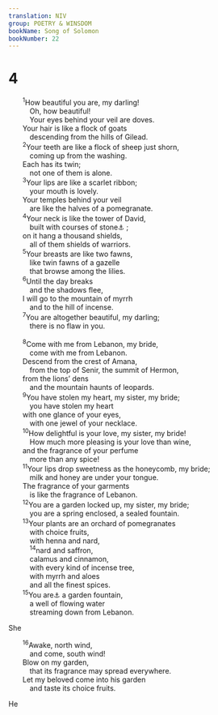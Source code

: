 ```yaml
---
translation: NIV
group: POETRY & WINSDOM
bookName: Song of Solomon 
bookNumber: 22
---
```


<div class="title"><h1>4</h1></div>
<span class="verse nha_4_1">  <sup>1</sup>How beautiful you are, my darling! <br/>   Oh, how beautiful! <br/>   Your eyes behind your veil are doves. <br/>  Your hair is like a flock of goats <br/>   descending from the hills of Gilead. <br/></span>
<span class="verse nha_4_2">  <sup>2</sup>Your teeth are like a flock of sheep just shorn, <br/>   coming up from the washing. <br/>  Each has its twin; <br/>   not one of them is alone. <br/></span>
<span class="verse nha_4_3">  <sup>3</sup>Your lips are like a scarlet ribbon; <br/>   your mouth is lovely. <br/>  Your temples behind your veil <br/>   are like the halves of a pomegranate. <br/></span>
<span class="verse nha_4_4">  <sup>4</sup>Your neck is like the tower of David, <br/>   built with courses of stone<a data-toggle="tooltip" data-placement="bottom" title="The meaning of the Hebrew for this phrase is uncertain.">⚓</a> ; <br/>  on it hang a thousand shields, <br/>   all of them shields of warriors. <br/></span>
<span class="verse nha_4_5">  <sup>5</sup>Your breasts are like two fawns, <br/>   like twin fawns of a gazelle <br/>   that browse among the lilies. <br/></span>
<span class="verse nha_4_6">  <sup>6</sup>Until the day breaks <br/>   and the shadows flee, <br/>  I will go to the mountain of myrrh <br/>   and to the hill of incense. <br/></span>
<span class="verse nha_4_7">  <sup>7</sup>You are altogether beautiful, my darling; <br/>   there is no flaw in you. <br/><br/></span>
<span class="verse nha_4_8">  <sup>8</sup>Come with me from Lebanon, my bride, <br/>   come with me from Lebanon. <br/>  Descend from the crest of Amana, <br/>   from the top of Senir, the summit of Hermon, <br/>  from the lions’ dens <br/>   and the mountain haunts of leopards. <br/></span>
<span class="verse nha_4_9">  <sup>9</sup>You have stolen my heart, my sister, my bride; <br/>   you have stolen my heart <br/>  with one glance of your eyes, <br/>   with one jewel of your necklace. <br/></span>
<span class="verse nha_4_10">  <sup>10</sup>How delightful is your love, my sister, my bride! <br/>   How much more pleasing is your love than wine, <br/>  and the fragrance of your perfume <br/>   more than any spice! <br/></span>
<span class="verse nha_4_11">  <sup>11</sup>Your lips drop sweetness as the honeycomb, my bride; <br/>   milk and honey are under your tongue. <br/>  The fragrance of your garments <br/>   is like the fragrance of Lebanon. <br/></span>
<span class="verse nha_4_12">  <sup>12</sup>You are a garden locked up, my sister, my bride; <br/>   you are a spring enclosed, a sealed fountain. <br/></span>
<span class="verse nha_4_13">  <sup>13</sup>Your plants are an orchard of pomegranates <br/>   with choice fruits, <br/>   with henna and nard, <br/></span>
<span class="verse nha_4_14">   <sup>14</sup>nard and saffron, <br/>   calamus and cinnamon, <br/>   with every kind of incense tree, <br/>   with myrrh and aloes <br/>   and all the finest spices. <br/></span>
<span class="verse nha_4_15">  <sup>15</sup>You are<a data-toggle="tooltip" data-placement="bottom" title="Or I am (spoken by She )">⚓</a> a garden fountain, <br/>   a well of flowing water <br/>   streaming down from Lebanon. <br/></span>
<div class="title"><p>She </p></div>
<span class="verse nha_4_16">  <sup>16</sup>Awake, north wind, <br/>   and come, south wind! <br/>  Blow on my garden, <br/>   that its fragrance may spread everywhere. <br/>  Let my beloved come into his garden <br/>   and taste its choice fruits. <br/></span>
<div class="title"><p>He </p></div>
